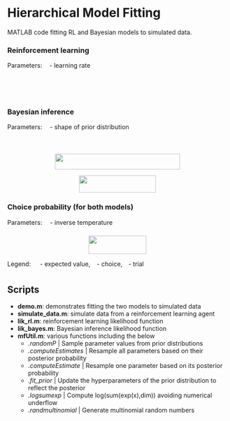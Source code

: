 # Hierarchical Model Fitting

MATLAB code fitting RL and Bayesian models to simulated data.

### Reinforcement learning 
Parameters: <img src="/tex/72f2c124690ade8ae09fa2ef022148c1.svg?invert_in_darkmode&sanitize=true" align=middle width=8.751954749999989pt height=14.15524440000002pt/> - learning rate
<p align="center"><img src="/tex/52eed1b1ba9faa87857f6c66e308ca4e.svg?invert_in_darkmode&sanitize=true" align=middle width=185.58313289999998pt height=16.438356pt/></p>
<p align="center"><img src="/tex/21a09949ad47d2c72cc1386ff92ba521.svg?invert_in_darkmode&sanitize=true" align=middle width=299.7532032pt height=16.438356pt/></p>

### Bayesian inference
Parameters: <img src="/tex/8371297b6cf0fc66bdbb7baf58cdd5df.svg?invert_in_darkmode&sanitize=true" align=middle width=9.794543549999991pt height=22.831056599999986pt/> - shape of prior distribution
<p align="center"><img src="/tex/f7f51b4ce63818a96c9f350194cc82d4.svg?invert_in_darkmode&sanitize=true" align=middle width=187.5403992pt height=16.438356pt/></p>
<p align="center"><img src="/tex/ffdceb3a506cc07ca63587e2bff326d3.svg?invert_in_darkmode&sanitize=true" align=middle width=285.20368635pt height=36.164383199999996pt/></p> 
<p align="center"><img src="/tex/ea96c7618fc123c0f6a76a23fc85c4e0.svg?invert_in_darkmode&sanitize=true" align=middle width=176.1981342pt height=38.83491479999999pt/></p>

### Choice probability (for both models)
Parameters: <img src="/tex/9480545cb12c693db1b6559e43971278.svg?invert_in_darkmode&sanitize=true" align=middle width=10.16555099999999pt height=22.831056599999986pt/> - inverse temperature
<p align="center"><img src="/tex/818211182bbae6b85fd10d22b94b92dc.svg?invert_in_darkmode&sanitize=true" align=middle width=131.52708525pt height=42.21837675pt/></p>

Legend: <img src="/tex/bb17b0e6d694fc6d731ee88afe1bae60.svg?invert_in_darkmode&sanitize=true" align=middle width=12.99542474999999pt height=22.465723500000017pt/> - expected value, <img src="/tex/3b9edf07f403d97e9f5bbd73dc66aae4.svg?invert_in_darkmode&sanitize=true" align=middle width=7.11380504999999pt height=14.15524440000002pt/> - choice, <img src="/tex/99d32c17b0344b01c18cce1e210642dc.svg?invert_in_darkmode&sanitize=true" align=middle width=5.936097749999991pt height=20.221802699999984pt/> - trial
## Scripts
 - **demo.m**:   demonstrates fitting the two models to simulated data
 - **simulate_data.m**:   simulate data from a reinforcement learning agent
 - **lik_rl.m**:          reinforcement learning likelihood function
 - **lik_bayes.m**:       Bayesian inference likelihood function
 - **mfUtil.m**:          various functions including the below
    - *.randomP*           | Sample parameter values from prior distributions
    - *.computeEstimates*  | Resample all parameters based on their posterior probability
    - *.computeEstimate*   | Resample one parameter based on its posterior probability
    - *.fit_prior*         | Update the hyperparameters of the prior distribution to reflect the posterior
    - *.logsumexp*         | Compute log(sum(exp(x),dim)) avoiding numerical underflow
    - *.randmultinomial*   | Generate multinomial random numbers

